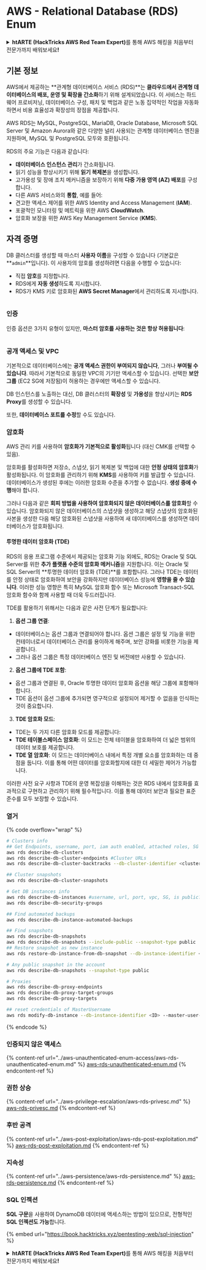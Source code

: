# AWS - Relational Database (RDS) Enum

<details>

<summary><strong>htARTE (HackTricks AWS Red Team Expert)</strong>를 통해 AWS 해킹을 처음부터 전문가까지 배워보세요<strong>!</strong></summary>

HackTricks를 지원하는 다른 방법:

* **회사를 HackTricks에서 광고하거나 HackTricks를 PDF로 다운로드**하려면 [**SUBSCRIPTION PLANS**](https://github.com/sponsors/carlospolop)를 확인하세요!
* [**공식 PEASS & HackTricks 스웨그**](https://peass.creator-spring.com)를 얻으세요.
* [**The PEASS Family**](https://opensea.io/collection/the-peass-family)를 발견하세요. 독점적인 [**NFTs**](https://opensea.io/collection/the-peass-family) 컬렉션입니다.
* 💬 [**Discord 그룹**](https://discord.gg/hRep4RUj7f) 또는 [**텔레그램 그룹**](https://t.me/peass)에 **참여**하거나 **Twitter** 🐦 [**@hacktricks\_live**](https://twitter.com/hacktricks\_live)**를** 팔로우하세요.
* **HackTricks**와 [**HackTricks Cloud**](https://github.com/carlospolop/hacktricks-cloud) github 저장소에 PR을 제출하여 여러분의 해킹 기법을 공유하세요.

</details>

## 기본 정보

AWS에서 제공하는 \*\*관계형 데이터베이스 서비스 (RDS)\*\*는 **클라우드에서 관계형 데이터베이스의 배포, 운영 및 확장을 간소화**하기 위해 설계되었습니다. 이 서비스는 하드웨어 프로비저닝, 데이터베이스 구성, 패치 및 백업과 같은 노동 집약적인 작업을 자동화하면서 비용 효율성과 확장성의 장점을 제공합니다.

AWS RDS는 MySQL, PostgreSQL, MariaDB, Oracle Database, Microsoft SQL Server 및 Amazon Aurora와 같은 다양한 널리 사용되는 관계형 데이터베이스 엔진을 지원하며, MySQL 및 PostgreSQL 모두와 호환됩니다.

RDS의 주요 기능은 다음과 같습니다:

* **데이터베이스 인스턴스 관리**가 간소화됩니다.
* 읽기 성능을 향상시키기 위해 **읽기 복제본**을 생성합니다.
* 고가용성 및 장애 조치 메커니즘을 보장하기 위해 **다중 가용 영역 (AZ) 배포**를 구성합니다.
* 다른 AWS 서비스와의 **통합**, 예를 들어:
* 견고한 액세스 제어를 위한 AWS Identity and Access Management (**IAM**).
* 포괄적인 모니터링 및 메트릭을 위한 AWS **CloudWatch**.
* 암호화 보장을 위한 AWS Key Management Service (**KMS**).

## 자격 증명

DB 클러스터를 생성할 때 마스터 **사용자 이름**을 구성할 수 있습니다 (기본값은 \*\*`admin`\*\*입니다). 이 사용자의 암호를 생성하려면 다음을 수행할 수 있습니다:

* 직접 **암호**를 지정합니다.
* RDS에게 **자동 생성**하도록 지시합니다.
* RDS가 KMS 키로 암호화된 **AWS Secret Manager**에서 관리하도록 지시합니다.

<figure><img src="../../../.gitbook/assets/image (18) (1).png" alt=""><figcaption></figcaption></figure>

### 인증

인증 옵션은 3가지 유형이 있지만, **마스터 암호를 사용하는 것은 항상 허용됩니다**:

<figure><img src="../../../.gitbook/assets/image (19) (2).png" alt=""><figcaption></figcaption></figure>

### 공개 액세스 및 VPC

기본적으로 데이터베이스에는 **공개 액세스 권한이 부여되지 않습니다**, 그러나 **부여될 수 있습니다**. 따라서 기본적으로 동일한 VPC의 기기만 액세스할 수 있습니다. 선택한 **보안 그룹** (EC2 SG에 저장됨)이 허용하는 경우에만 액세스할 수 있습니다.

DB 인스턴스를 노출하는 대신, DB 클러스터의 **확장성** 및 **가용성**을 향상시키는 **RDS Proxy**를 생성할 수 있습니다.

또한, **데이터베이스 포트를 수정**할 수도 있습니다.

### 암호화

AWS 관리 키를 사용하여 **암호화가 기본적으로 활성화**됩니다 (대신 CMK를 선택할 수 있음).

암호화를 활성화하면 저장소, 스냅샷, 읽기 복제본 및 백업에 대한 **안정 상태의 암호화**가 활성화됩니다. 이 암호화를 관리하기 위해 **KMS**를 사용하여 키를 발급할 수 있습니다.\
데이터베이스가 생성된 후에는 이러한 암호화 수준을 추가할 수 없습니다. **생성 중에 수행**해야 합니다.

그러나 다음과 같은 **회피 방법을 사용하여 암호화되지 않은 데이터베이스를 암호화**할 수 있습니다. 암호화되지 않은 데이터베이스의 스냅샷을 생성하고 해당 스냅샷의 암호화된 사본을 생성한 다음 해당 암호화된 스냅샷을 사용하여 새 데이터베이스를 생성하면 데이터베이스가 암호화됩니다.

#### 투명한 데이터 암호화 (TDE)

RDS의 응용 프로그램 수준에서 제공되는 암호화 기능 외에도, RDS는 Oracle 및 SQL Server를 위한 **추가 플랫폼 수준의 암호화 메커니즘**을 지원합니다. 이는 Oracle 및 SQL Server의 \*\*투명한 데이터 암호화 (TDE)\*\*를 포함합니다. 그러나 TDE는 데이터를 안정 상태로 암호화하여 보안을 강화하지만 데이터베이스 성능에 **영향을 줄 수 있습니다**. 이러한 성능 영향은 특히 MySQL 암호화 함수 또는 Microsoft Transact-SQL 암호화 함수와 함께 사용할 때 더욱 두드러집니다.

TDE를 활용하기 위해서는 다음과 같은 사전 단계가 필요합니다:

1. **옵션 그룹 연결**:

* 데이터베이스는 옵션 그룹과 연결되어야 합니다. 옵션 그룹은 설정 및 기능을 위한 컨테이너로서 데이터베이스 관리를 용이하게 해주며, 보안 강화를 비롯한 기능을 제공합니다.
* 그러나 옵션 그룹은 특정 데이터베이스 엔진 및 버전에만 사용할 수 있습니다.

2. **옵션 그룹에 TDE 포함**:

* 옵션 그룹과 연결된 후, Oracle 투명한 데이터 암호화 옵션을 해당 그룹에 포함해야 합니다.
* TDE 옵션이 옵션 그룹에 추가되면 영구적으로 설정되어 제거할 수 없음을 인식하는 것이 중요합니다.

3. **TDE 암호화 모드**:

* TDE는 두 가지 다른 암호화 모드를 제공합니다:
* **TDE 테이블스페이스 암호화**: 이 모드는 전체 테이블을 암호화하여 더 넓은 범위의 데이터 보호를 제공합니다.
* **TDE 열 암호화**: 이 모드는 데이터베이스 내에서 특정 개별 요소를 암호화하는 데 중점을 둡니다. 이를 통해 어떤 데이터를 암호화할지에 대한 더 세밀한 제어가 가능합니다.

이러한 사전 요구 사항과 TDE의 운영 복잡성을 이해하는 것은 RDS 내에서 암호화를 효과적으로 구현하고 관리하기 위해 필수적입니다. 이를 통해 데이터 보안과 필요한 표준 준수를 모두 보장할 수 있습니다.

### 열거

{% code overflow="wrap" %}
```bash
# Clusters info
## Get Endpoints, username, port, iam auth enabled, attached roles, SG
aws rds describe-db-clusters
aws rds describe-db-cluster-endpoints #Cluster URLs
aws rds describe-db-cluster-backtracks --db-cluster-identifier <cluster-name>

## Cluster snapshots
aws rds describe-db-cluster-snapshots

# Get DB instances info
aws rds describe-db-instances #username, url, port, vpc, SG, is public?
aws rds describe-db-security-groups

## Find automated backups
aws rds describe-db-instance-automated-backups

## Find snapshots
aws rds describe-db-snapshots
aws rds describe-db-snapshots --include-public --snapshot-type public
## Restore snapshot as new instance
aws rds restore-db-instance-from-db-snapshot --db-instance-identifier <ID> --db-snapshot-identifier <ID> --availability-zone us-west-2a

# Any public snapshot in the account
aws rds describe-db-snapshots --snapshot-type public

# Proxies
aws rds describe-db-proxy-endpoints
aws rds describe-db-proxy-target-groups
aws rds describe-db-proxy-targets

## reset credentials of MasterUsername
aws rds modify-db-instance --db-instance-identifier <ID> --master-user-password <NewPassword> --apply-immediately
```
{% endcode %}

### 인증되지 않은 액세스

{% content-ref url="../aws-unauthenticated-enum-access/aws-rds-unauthenticated-enum.md" %}
[aws-rds-unauthenticated-enum.md](../aws-unauthenticated-enum-access/aws-rds-unauthenticated-enum.md)
{% endcontent-ref %}

### 권한 상승

{% content-ref url="../aws-privilege-escalation/aws-rds-privesc.md" %}
[aws-rds-privesc.md](../aws-privilege-escalation/aws-rds-privesc.md)
{% endcontent-ref %}

### 후반 공격

{% content-ref url="../aws-post-exploitation/aws-rds-post-exploitation.md" %}
[aws-rds-post-exploitation.md](../aws-post-exploitation/aws-rds-post-exploitation.md)
{% endcontent-ref %}

### 지속성

{% content-ref url="../aws-persistence/aws-rds-persistence.md" %}
[aws-rds-persistence.md](../aws-persistence/aws-rds-persistence.md)
{% endcontent-ref %}

### SQL 인젝션

**SQL 구문**을 사용하여 DynamoDB 데이터에 액세스하는 방법이 있으므로, 전형적인 **SQL 인젝션도 가능**합니다.

{% embed url="https://book.hacktricks.xyz/pentesting-web/sql-injection" %}

<details>

<summary><strong>htARTE (HackTricks AWS Red Team Expert)</strong>를 통해 AWS 해킹을 처음부터 전문가까지 배워보세요<strong>!</strong></summary>

HackTricks를 지원하는 다른 방법:

* 회사를 **HackTricks에서 광고**하거나 **PDF로 HackTricks를 다운로드**하려면 [**SUBSCRIPTION PLANS**](https://github.com/sponsors/carlospolop)를 확인하세요!
* [**공식 PEASS & HackTricks 스웨그**](https://peass.creator-spring.com)를 얻으세요.
* 독점적인 [**NFT**](https://opensea.io/collection/the-peass-family) 컬렉션인 [**The PEASS Family**](https://opensea.io/collection/the-peass-family)를 발견하세요.
* 💬 [**Discord 그룹**](https://discord.gg/hRep4RUj7f) 또는 [**텔레그램 그룹**](https://t.me/peass)에 **참여**하거나 **Twitter** 🐦 [**@hacktricks\_live**](https://twitter.com/hacktricks\_live)**를** **팔로우**하세요.
* **HackTricks**와 [**HackTricks Cloud**](https://github.com/carlospolop/hacktricks-cloud) github 저장소에 PR을 제출하여 **당신의 해킹 기술을 공유**하세요.

</details>
